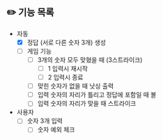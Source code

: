 ## ✏️ 기능 목록

- 자동
  - [X] 정답 (서로 다른 숫자 3개) 생성
  - [ ] 게임 기능
    - [ ] 3개의 숫자 모두 맞혔을 때 (3스트라이크)
      -  [ ] 1 입력시 재시작
      -  [ ] 2 입력시 종료
    - [ ] 맞힌 숫자가 없을 때 낫싱 출력
    - [ ] 입력 숫자의 자리가 틀리고 정답에 포함일 때 볼
    - [ ] 입력 숫자의 자리가 맞을 때 스트라이크

- 사용자
  - [ ] 숫자 3개 입력
    - [ ] 숫자 예외 체크
